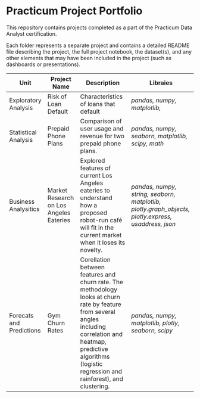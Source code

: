 # Practicum Project Portfolio

This repository contains projects completed as a part of the Practicum Data Analyst certification.

Each folder represents a separate project and contains a detailed README file describing the project, the full project notebook, the dataset(s), and any other elements that may have been included in the project (such as dashboards or presentations).


|Unit|Project Name|Description|Libraies|
| --- | --- | --- | ---|
|Exploratory Analysis|Risk of Loan Default|Characteristics of loans that default|*pandas, numpy, matplotlib,*|
|Statistical Analysis|Prepaid Phone Plans|Comparison of user usage and revenue for two prepaid phone plans.|*pandas, numpy, seaborn, matplotlib, scipy, math*|
|Business Analysitics|Market Research on Los Angeles Eateries|Explored features of current Los Angeles eateries to understand how a proposed robot-run café will fit in the current market when it loses its novelty.|*pandas, numpy, string, seaborn, matplotlib, plotly.graph_objects, plotly.express, usaddress, json*|
|Forecats and Predictions|Gym Churn Rates|Corellation between features and churn rate. The methodology looks at churn rate by feature from several angles including correlation and heatmap, predictive algorithms (logistic regression and rainforest), and clustering.|*pandas, numpy, matplotlib, plotly, seaborn, scipy*|  
 

